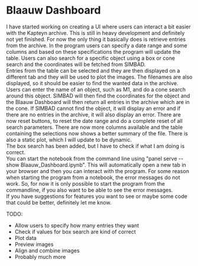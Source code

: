 # Blaauw Dashboard
I have started working on creating a UI where users can interact a bit easier with the Kapteyn archive. This is still in heavy development and definitely not yet finished. For now the only thing it basically does is retrieve entries from the archive. In the program users can specify a date range and some columns and based on these specifications the program will update the table. Users can also search for a specific object using a box or cone search and the coordinates will be fetched from SIMBAD.  
Entries from the table can be selected and they are then displayed on a different tab and they will be used to plot the images. The filenames are also displayed, so it should be easier to find the wanted data in the archive. Users can enter the name of an object, such as M1, and do a cone search around this object. SIMBAD will then find the coordinates for the object and the Blaauw Dashboard will then return all entries in the archive which are in the cone. If SIMBAD cannot find the object, it will display an error and if there are no entries in the archive, it will also display an error. There are now reset buttons, to reset the date range and do a complete reset of all search parameters. There are now more columns available and the table containing the selections now shows a better summary of the file. There is also a static plot, which I will update to be dynamic.  
The box search has been added, but I have to check if what I am doing is correct.  
You can start the notebook from the command line using "panel serve --show Blaauw_Dashboard.ipynb". This will automatically open a new tab in your browser and then you can interact with the program. For some reason when starting the program from a notebook, the error messages do not work. So, for now it is only possible to start the program from the commandline, if you also want to be able to see the error messages.  
If you have suggestions for features you want to see or maybe some code that could be better, definitely let me know.

TODO:
- Allow users to specify how many entries they want
- Check if values for box search are kind of correct
- Plot data
- Preview images
- Align and combine images
- Probably much more
